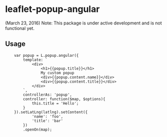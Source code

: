 # leaflet-popup-angular

(March 23, 2016) Note: This package is under active development and is not functional yet.

## Usage

```
	var popup = L.popup.angular({
		template: `
			<div>
				<h1>{{popup.title}}</h1>
				My custom popup
				<div>{{popup.content.name}}</div>
				<div>{{popup.content.title}}</div>
			</div>
		`,
		controllerAs: 'popup',
		controller: function($map, $options){
			this.title = 'Hello';
		}
	}).setLatLng(latlng).setContent({
	    	'name': 'foo',
	    	'title': 'bar'
	    })
	    .openOn(map);
```